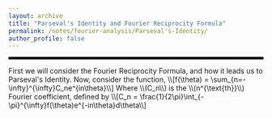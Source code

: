 ```yaml
---
layout: archive
title: "Parseval's Identity and Fourier Reciprocity Formula"
permalink: /notes/fourier-analysis/Parseval's-Identity/
author_profile: false
--- 
```

<hr style="border: 2px solid black;">
First we will consider the Fourier Reciprocity Formula, and how it leads us to Parseval's Identity. Now, consider the function,
\\[f(\theta) = \sum_{n=-\infty}^{\infty}C_ne^{in\theta}\\]
Where \\(C_n\\) is the \\(n^{\text{th}}\\) Fourier coefficient, defined by
\\[C_n = \frac{1}{2\pi}\int_{-\pi}^{\infty}f(\theta)e^{-in\theta}d\theta\\]
